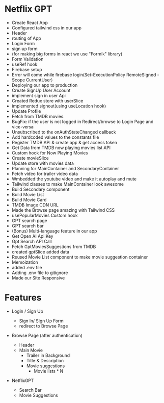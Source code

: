 # Netflix GPT

- Create React App
- Configured tailwind css in our app
- Header
- routing of App
- Login Form
- sign up form
- (for making big forms in react we use "Formik" library)
- Form Validation
- useRef hook
- Firebase setup
- Error will come while firebase login(Set-ExecutionPolicy RemoteSigned -Scope CurrentUser)
- Deploying our app to production
- Create SignUp User Account
- implement sign in user Api
- Created Redux store with userSlice
- implemented signout(using useLocation hook)
- Update Profile
- Fetch from TMDB movies
- BugFix: if the user is not logged in Redirect/browse to Login Page and vice-versa
- Unsubscribed to the onAuthStateChanged callback
- Add hardcoded values to the constants file
- Register TMDB API & create app & get access token
- Get Data from TMDB now playing movies list API
- Custom hook for Now Playing Movies
- Create movieSlice
- Update store with movies data
- Planning for MainContainer and SecondaryContainer
- Fetch video for trailer video data
- Wmbedded the youtube video and make it autoplay and mute
- Tailwind classes to make MainContainer look awesome
- Build Secondary component
- Build Movie List
- Build Movie Card
- TMDB Image CDN URL
- Made the Browse page amazing with Tailwind CSS
- usePopularMovies Custom hook
- GPT search page
- GPT search bar
- (Bonus) Multi-language feature in our app
- Get Open AI Api Key
- Gpt Search API Call
- Fetch GptMoviesSuggestions from TMDB
- created gptSlice added data
- Reused Movie List component to make movie suggestion container
- Memoization
- added .env file
- Adding .env file to gitignore
- Made our Site Responsive









# Features
- Login / Sign Up
    - Sign In/ Sign Up Form
    - redirect to Browse Page
- Browse Page (after authentication)
    - Header
    - Main Movie
        - Trailer in Background
        - Title & Description
        - Movie suggestions
            - Movie lists * N
        

- NetflixGPT
    - Search Bar
    - Movie Suggestions


